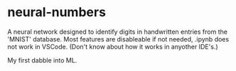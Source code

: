 # neural-numbers

A neural network designed to identify digits in handwritten entries from the 'MNIST' database. Most features are disableable if not needed, .ipynb does not work in VSCode. (Don't know about how it works in anyother IDE's.)

My first dabble into ML.
